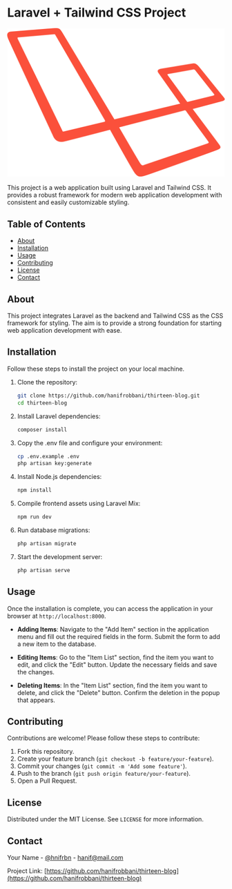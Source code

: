 <!-- <p align="center"><a href="https://laravel.com" target="_blank"><img src="https://raw.githubusercontent.com/laravel/art/master/logo-lockup/5%20SVG/2%20CMYK/1%20Full%20Color/laravel-logolockup-cmyk-red.svg" width="400" alt="Laravel Logo"></a></p>

<p align="center">
<a href="https://github.com/laravel/framework/actions"><img src="https://github.com/laravel/framework/workflows/tests/badge.svg" alt="Build Status"></a>
<a href="https://packagist.org/packages/laravel/framework"><img src="https://img.shields.io/packagist/dt/laravel/framework" alt="Total Downloads"></a>
<a href="https://packagist.org/packages/laravel/framework"><img src="https://img.shields.io/packagist/v/laravel/framework" alt="Latest Stable Version"></a>
<a href="https://packagist.org/packages/laravel/framework"><img src="https://img.shields.io/packagist/l/laravel/framework" alt="License"></a>
</p>

## About Laravel

Laravel is a web application framework with expressive, elegant syntax. We believe development must be an enjoyable and creative experience to be truly fulfilling. Laravel takes the pain out of development by easing common tasks used in many web projects, such as:

- [Simple, fast routing engine](https://laravel.com/docs/routing).
- [Powerful dependency injection container](https://laravel.com/docs/container).
- Multiple back-ends for [session](https://laravel.com/docs/session) and [cache](https://laravel.com/docs/cache) storage.
- Expressive, intuitive [database ORM](https://laravel.com/docs/eloquent).
- Database agnostic [schema migrations](https://laravel.com/docs/migrations).
- [Robust background job processing](https://laravel.com/docs/queues).
- [Real-time event broadcasting](https://laravel.com/docs/broadcasting).

Laravel is accessible, powerful, and provides tools required for large, robust applications.

## Learning Laravel

Laravel has the most extensive and thorough [documentation](https://laravel.com/docs) and video tutorial library of all modern web application frameworks, making it a breeze to get started with the framework.

You may also try the [Laravel Bootcamp](https://bootcamp.laravel.com), where you will be guided through building a modern Laravel application from scratch.

If you don't feel like reading, [Laracasts](https://laracasts.com) can help. Laracasts contains thousands of video tutorials on a range of topics including Laravel, modern PHP, unit testing, and JavaScript. Boost your skills by digging into our comprehensive video library.

## Laravel Sponsors

We would like to extend our thanks to the following sponsors for funding Laravel development. If you are interested in becoming a sponsor, please visit the [Laravel Partners program](https://partners.laravel.com).

### Premium Partners

- **[Vehikl](https://vehikl.com/)**
- **[Tighten Co.](https://tighten.co)**
- **[WebReinvent](https://webreinvent.com/)**
- **[Kirschbaum Development Group](https://kirschbaumdevelopment.com)**
- **[64 Robots](https://64robots.com)**
- **[Curotec](https://www.curotec.com/services/technologies/laravel/)**
- **[Cyber-Duck](https://cyber-duck.co.uk)**
- **[DevSquad](https://devsquad.com/hire-laravel-developers)**
- **[Jump24](https://jump24.co.uk)**
- **[Redberry](https://redberry.international/laravel/)**
- **[Active Logic](https://activelogic.com)**
- **[byte5](https://byte5.de)**
- **[OP.GG](https://op.gg)**

## Contributing

Thank you for considering contributing to the Laravel framework! The contribution guide can be found in the [Laravel documentation](https://laravel.com/docs/contributions).

## Code of Conduct

In order to ensure that the Laravel community is welcoming to all, please review and abide by the [Code of Conduct](https://laravel.com/docs/contributions#code-of-conduct).

## Security Vulnerabilities

If you discover a security vulnerability within Laravel, please send an e-mail to Taylor Otwell via [taylor@laravel.com](mailto:taylor@laravel.com). All security vulnerabilities will be promptly addressed.

## License

The Laravel framework is open-sourced software licensed under the [MIT license](https://opensource.org/licenses/MIT). -->

# Laravel + Tailwind CSS Project

![Laravel + Tailwind](https://raw.githubusercontent.com/laravel/art/master/laravel-l-slant.png)

This project is a web application built using Laravel and Tailwind CSS. It provides a robust framework for modern web application development with consistent and easily customizable styling.

## Table of Contents

- [About](#about)
- [Installation](#installation)
- [Usage](#usage)
- [Contributing](#contributing)
- [License](#license)
- [Contact](#contact)

## About

This project integrates Laravel as the backend and Tailwind CSS as the CSS framework for styling. The aim is to provide a strong foundation for starting web application development with ease.

## Installation

Follow these steps to install the project on your local machine.

1. Clone the repository:
    ```bash
    git clone https://github.com/hanifrobbani/thirteen-blog.git
    cd thirteen-blog
    ```

2. Install Laravel dependencies:
    ```bash
    composer install
    ```

3. Copy the .env file and configure your environment:
    ```bash
    cp .env.example .env
    php artisan key:generate
    ```

4. Install Node.js dependencies:
    ```bash
    npm install
    ```

5. Compile frontend assets using Laravel Mix:
    ```bash
    npm run dev
    ```

6. Run database migrations:
    ```bash
    php artisan migrate
    ```

7. Start the development server:
    ```bash
    php artisan serve
    ```

## Usage

Once the installation is complete, you can access the application in your browser at `http://localhost:8000`.

- **Adding Items**: Navigate to the "Add Item" section in the application menu and fill out the required fields in the form. Submit the form to add a new item to the database.

- **Editing Items**: Go to the "Item List" section, find the item you want to edit, and click the "Edit" button. Update the necessary fields and save the changes.

- **Deleting Items**: In the "Item List" section, find the item you want to delete, and click the "Delete" button. Confirm the deletion in the popup that appears.

## Contributing

Contributions are welcome! Please follow these steps to contribute:

1. Fork this repository.
2. Create your feature branch (`git checkout -b feature/your-feature`).
3. Commit your changes (`git commit -m 'Add some feature'`).
4. Push to the branch (`git push origin feature/your-feature`).
5. Open a Pull Request.

## License

Distributed under the MIT License. See `LICENSE` for more information.

## Contact

Your Name - [@hnifrbn](https://instagram.com/hnifrbn) - hanif@mail.com

Project Link: [https://github.com/hanifrobbani/thirteen-blog](https://github.com/hanifrobbani/thirteen-blog)
